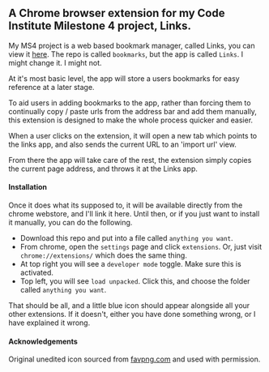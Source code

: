 ## A Chrome browser extension for my Code Institute Milestone 4 project, Links.

My MS4 project is a web based bookmark manager, called Links, you can view it [here](https://github.com/steview-d/bookmarks). The repo is called ``bookmarks``, but the app is called ``Links``. I might change it. I might not.

At it's most basic level, the app will store a users bookmarks for easy reference at a later stage.

To aid users in adding bookmarks to the app, rather than forcing them to continually copy / paste urls from the address bar and add them manually, this extension is designed to make the whole process quicker and easier.

When a user clicks on the extension, it will open a new tab which points to the links app, and also sends the current URL to an 'import url' view.

From there the app will take care of the rest, the extension simply copies the current page address, and throws it at the Links app.

#### Installation

Once it does what its supposed to, it will be available directly from the chrome webstore, and I'll link it here.
Until then, or if you just want to install it manually, you can do the following.

- Download this repo and put into a file called ``anything you want``.
- From chrome, open the ``settings`` page and click ``extensions``. Or, just visit ``chrome://extensions/`` which does the same thing.
- At top right you will see a ``developer mode`` toggle. Make sure this is activated.
- Top left, you will see ``load unpacked``. Click this, and choose the folder called ``anything you want``.

That should be all, and a little blue icon should appear alongside all your other extensions. If it doesn't, either you have done something wrong, or I have explained it wrong.

#### Acknowledgements

Original unedited icon sourced from [favpng.com](http://favpng.com/) and used with permission.
